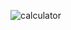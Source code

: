 ![calculator](https://user-images.githubusercontent.com/111204328/215292226-db3824c2-69c7-4c75-b8d1-5d32f8a39545.jpg)
